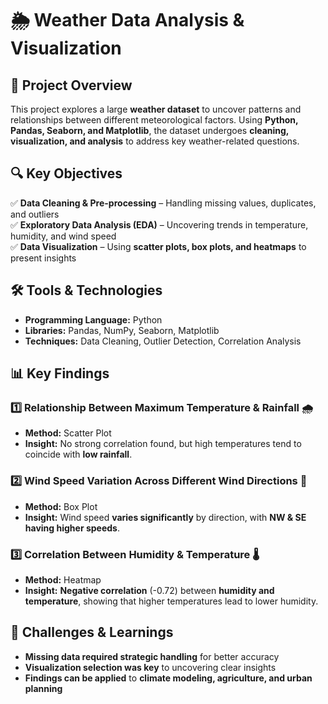 # 🌦️ Weather Data Analysis & Visualization  

## 📌 Project Overview  
This project explores a large **weather dataset** to uncover patterns and relationships between different meteorological factors. Using **Python, Pandas, Seaborn, and Matplotlib**, the dataset undergoes **cleaning, visualization, and analysis** to address key weather-related questions.  

## 🔍 Key Objectives  
✅ **Data Cleaning & Pre-processing** – Handling missing values, duplicates, and outliers  
✅ **Exploratory Data Analysis (EDA)** – Uncovering trends in temperature, humidity, and wind speed  
✅ **Data Visualization** – Using **scatter plots, box plots, and heatmaps** to present insights  

## 🛠️ Tools & Technologies  
- **Programming Language:** Python  
- **Libraries:** Pandas, NumPy, Seaborn, Matplotlib  
- **Techniques:** Data Cleaning, Outlier Detection, Correlation Analysis  

## 📊 Key Findings  
### 1️⃣ **Relationship Between Maximum Temperature & Rainfall** 🌧️  
- **Method:** Scatter Plot  
- **Insight:** No strong correlation found, but high temperatures tend to coincide with **low rainfall**.  

### 2️⃣ **Wind Speed Variation Across Different Wind Directions** 💨  
- **Method:** Box Plot  
- **Insight:** Wind speed **varies significantly** by direction, with **NW & SE having higher speeds**.  

### 3️⃣ **Correlation Between Humidity & Temperature** 🌡️  
- **Method:** Heatmap  
- **Insight:** **Negative correlation** (-0.72) between **humidity and temperature**, showing that higher temperatures lead to lower humidity.  

## 🚀 Challenges & Learnings  
- **Missing data required strategic handling** for better accuracy  
- **Visualization selection was key** to uncovering clear insights  
- **Findings can be applied** to **climate modeling, agriculture, and urban planning**  
